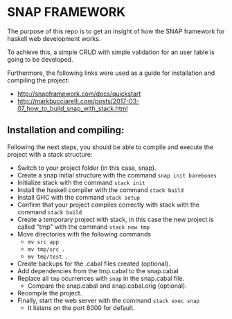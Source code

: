 # SNAP FRAMEWORK 
The purpose of this repo is to get an insight of how the SNAP framework for haskell web development works.

To achieve this, a simple CRUD with simple validation for an user table is going to be developed.

Furthermore, the following links were used as a guide for installation and compiling the project:
- http://snapframework.com/docs/quickstart
- http://markbucciarelli.com/posts/2017-03-07_how_to_build_snap_with_stack.html

## Installation and compiling:

Following the next steps, you should be able to compile and execute the project with a stack structure:
- Switch to your project folder (in this case, snap).
- Create a snap initial structure with the command `snap init barebones`
- Initialize stack with the command `stack init`
- Install the haskell compiler with the command `stack build`
- Install GHC with the command `stack setup`
- Confirm that your project compiles correctly with stack with the command `stack build`
- Create a temporary project with stack, in this case the new project is called "tmp" with the command `stack new tmp`
- Move directories with the following commands 
  - `mv src app` 
  - `mv tmp/src .` 
  - `mv tmp/test .`
- Create backups for the .cabal files created (optional).
- Add dependencies from the tmp.cabal to the snap.cabal
- Replace all `tmp` ocurrences with `snap` in the snap.cabal file.
  - Compare the snap.cabal and snap.cabal.orig (optional).
- Recompile the project.
- Finally, start the web server with the command `stack exec snap`
  - It listens on the port 8000 for default.